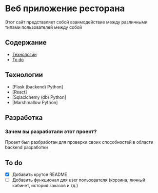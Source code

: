 # Веб приложение ресторана
Этот сайт представляет собой взаимодействие между различными типами пользователей между собой

## Содержание
- [Технологии](#технологии)
- [To do](#to-do)

## Технологии
- [Flask (backend) Python]
- [React]
- [Sqlaclchemy (db) Python]
- [Marshmallow Python]


## Разработка


### Зачем вы разработали этот проект?
Проект был разбработан для проверки своих способностей в области backend разработки

## To do
- [x] Добавить крутое README
- [ ] Добавить функционал для user пользователя (корзина, личный кабинет, история заказов и тд.)

